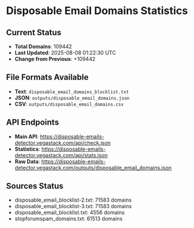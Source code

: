 # Disposable Email Domains Statistics

## Current Status
- **Total Domains**: 109442
- **Last Updated**: 2025-08-08 01:22:30 UTC
- **Change from Previous**: +109442

## File Formats Available
- **Text**: `disposable_email_domains_blocklist.txt`
- **JSON**: `outputs/disposable_email_domains.json`
- **CSV**: `outputs/disposable_email_domains.csv`

## API Endpoints
- **Main API**: https://disposable-emails-detector.vegastack.com/api/check.json
- **Statistics**: https://disposable-emails-detector.vegastack.com/api/stats.json
- **Raw Data**: https://disposable-emails-detector.vegastack.com/outputs/disposable_email_domains.json

## Sources Status
- disposable_email_blocklist-2.txt: 71583 domains
- disposable_email_blocklist-3.txt: 71583 domains
- disposable_email_blocklist.txt: 4556 domains
- stopforumspam_domains.txt: 61513 domains

